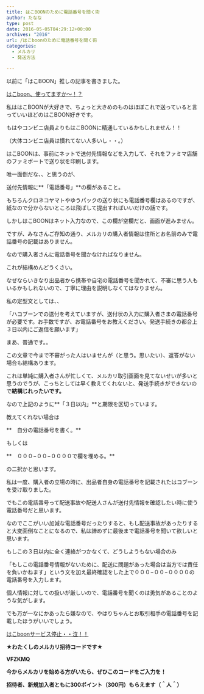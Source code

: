 ```yaml
---
title: はこBOONのために電話番号を聞く術
author: たなな
type: post
date: 2016-05-05T04:29:12+00:00
archives: "2016"
url: /はこboonのために電話番号を聞く術
categories:
  - メルカリ
  - 発送方法

---
```

以前に「はこBOON」推しの記事を書きました。

<a href="http://www.xqxq.info/はこboon、使ってますか〜！？" target="_blank" rel="noopener noreferrer">はこboon、使ってますか〜！？</a>

私ははこBOONが大好きで、ちょっと大きめのものはほぼこれで送っていると言っていいほどのはこBOON好きです。

もはやコンビニ店員よりもはこBOONに精通しているかもしれません！！

（大体コンビニ店員は慣れてない人多いし・・。）

はこBOONは、事前にネットで送付先情報などを入力して、それをファミマ店舗のファミポートで送り状を印刷します。

唯一面倒だな、、と思うのが、

送付先情報に**「電話番号」**の欄があること。

もちろんクロネコヤマトやゆうパックの送り状にも電話番号欄はあるのですが、紙なので分からないところは飛ばして提出すればいいだけの話です。

しかしはこBOONはネット入力なので、この欄が空欄だと、画面が進みません。

ですが、みなさんご存知の通り、メルカリの購入者情報は住所とお名前のみで電話番号の記載はありません。

なので購入者さんに電話番号を聞かなければなりません。

これが結構めんどうくさい。

なぜならいきなり出品者から携帯や自宅の電話番号を聞かれて、不審に思う人もいるかもしれないので、丁寧に理由を説明しなくてはなりません。

私の定型文としては、、

「ハコブーンでの送付を考えていますが、送付状の入力に購入者さまの電話番号が必要です。お手数ですが、お電話番号をお教えください。発送手続きの都合上３日以内にご返信を願います」

まあ、普通です。。

この文章で今まで不審がった人はいませんが（と思う。思いたい）、返答がない場合も結構あります。

これは単純に購入者さんが忙しくて、メルカリ取引画面を見てないせいが多いと思うのでうが、こっちとしては早く教えてくれないと、発送手続きができないので**結構じれったいです。**

なので上記のように**「３日以内」**と期限を区切っています。

教えてくれない場合は

**　自分の電話番号を書く。**

もしくは

**　０００−００−００００で欄を埋める。**

の二択かと思います。

私は一度、購入者の立場の時に、出品者自身の電話番号を記載されたはコブーンを受け取りました。

でもこの電話番号って配送事故や配送人さんが送付先情報を確認したい時に使う電話番号だと思います。

なのでここがいい加減な電話番号だったりすると、もし配送事故があったりすると大変面倒なことになるので、私は諦めずに最後まで電話番号を聞いて欲しいと思います。

もしこの３日以内に全く連絡がつかなくて、どうしようもない場合のみ

「もしこの電話番号情報がないために、配送に問題があった場合は当方では責任を負いかねます」という文を加え最終確認をした上で０００−００−００００の電話番号を入力します。

個人情報に対しての扱いが厳しいので、電話番号を聞くのは勇気があることのような気がします。

でも万が一なにかあったら嫌なので、やはりちゃんとお取引相手の電話番号を記載したほうがいいでしょう。

<a href="http://www.xqxq.info/はこboonサービス停止・・泣！！" target="_blank" rel="noopener noreferrer">はこboonサービス停止・・泣！！</a>

**★わたくしのメルカリ招待コードです★**

**VFZKMQ**

**今からメルカリを始める方がいたら、ぜひこのコードをご入力を！**

**招待者、新規加入者ともに300ポイント（300円）もらえます（＾人＾）**